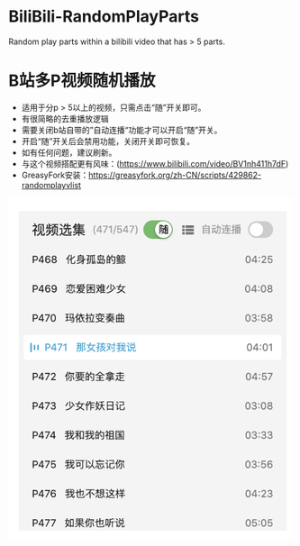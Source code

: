 # BiliBili-RandomPlayParts
Random play parts within a bilibili video that has > 5 parts.

# B站多P视频随机播放
- 适用于分p > 5以上的视频，只需点击“随”开关即可。
- 有很简略的去重播放逻辑
- 需要关闭b站自带的”自动连播“功能才可以开启“随”开关。
- 开启“随”开关后会禁用功能，关闭开关即可恢复。
- 如有任何问题，建议刷新。
- 与这个视频搭配更有风味：(https://www.bilibili.com/video/BV1nh411h7dF)
- GreasyFork安装：https://greasyfork.org/zh-CN/scripts/429862-randomplayvlist

![alt text](https://raw.githubusercontent.com/kenmingwang/BiliBili-RandomPlayParts/main/example.png)
